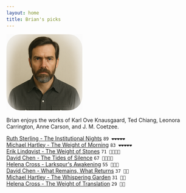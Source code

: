 ```yaml
---
layout: home
title: Brian's picks
---
```


![Brian](/assets/brian.png)

Brian enjoys the works of Karl Ove Knausgaard, Ted Chiang, Leonora Carrington, Anne Carson, and J. M. Coetzee.

[Ruth Sterling - The Institutional Nights](/works/Ruth-Sterling-The-Institutional-Nights.html) `89 ❤️❤️❤️❤️❤️`  
[Michael Hartley - The Weight of Morning](/works/Michael-Hartley-The-Weight-of-Morning.html) `83 ❤️❤️❤️❤️❤️`  
[Erik Lindqvist - The Weight of Stones](/works/Erik-Lindqvist-The-Weight-of-Stones.html) `71 🩷🩷🩷🩷`  
[David Chen - The Tides of Silence](/works/David-Chen-The-Tides-of-Silence.html) `67 🩷🩷🩷🩷`  
[Helena Cross - Larkspur's Awakening](/works/Helena-Cross-Larkspur's-Awakening.html) `55 🧡🧡🧡`  
[David Chen - What Remains, What Returns](/works/David-Chen-What-Remains,-What-Returns.html) `37 💛💛`  
[Michael Hartley - The Whispering Garden](/works/Michael-Hartley-The-Whispering-Garden.html) `31 💛💛`  
[Helena Cross - The Weight of Translation](/works/Helena-Cross-The-Weight-of-Translation.html) `29 💛💛`  
